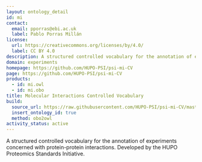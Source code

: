 ```yaml
---
layout: ontology_detail
id: mi
contact:
  email: pporras@ebi.ac.uk
  label: Pablo Porras Millán
license:
  url: https://creativecommons.org/licenses/by/4.0/
  label: CC BY 4.0
description: A structured controlled vocabulary for the annotation of experiments concerned with protein-protein interactions.
domain: experiments
homepage: https://github.com/HUPO-PSI/psi-mi-CV
page: https://github.com/HUPO-PSI/psi-mi-CV
products:
  - id: mi.owl
  - id: mi.obo
title: Molecular Interactions Controlled Vocabulary
build:
  source_url: https://raw.githubusercontent.com/HUPO-PSI/psi-mi-CV/master/psi-mi.obo
  insert_ontology_id: true
  method: obo2owl
activity_status: active
---
```


A structured controlled vocabulary for the annotation of experiments concerned with protein-protein interactions. Developed by the HUPO Proteomics Standards Initiative.
